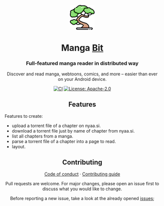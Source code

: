 <div align="center">

<img src=".github/assets/logo.png" alt="mangabit logo" title="mangabit logo" width="80"/>

# Manga [Bit](#)

### Full-featured manga reader in distributed way
Discover and read manga, webtoons, comics, and more – easier than ever on your Android device.

[![CI](https://img.shields.io/github/actions/workflow/status/eramoss/mangabit/build_test.yml?labelColor=27303D)](https://github.com/eramoss/mangabit/actions/workflows/build_test.yml)
[![License: Apache-2.0](https://img.shields.io/github/license/mihonapp/mihon?labelColor=27303D&color=0877d2)](/LICENSE)


## Features

<div align="left">
Features to create:

  
* upload a torrent file of a chapter on nyaa.si.
* download a torrent file just by name of chapter from nyaa.si.
* list all chapters from a manga.
* parse a torrent file of a chapter into a page to read.
* layout.
</div>

## Contributing

[Code of conduct](./CODE_OF_CONDUCT.md) · [Contributing guide](./CONTRIBUTING.md)

Pull requests are welcome. For major changes, please open an issue first to discuss what you would like to change.

Before reporting a new issue, take a look at the already opened [issues](https://github.com/eramoss/mangabit/issues);

